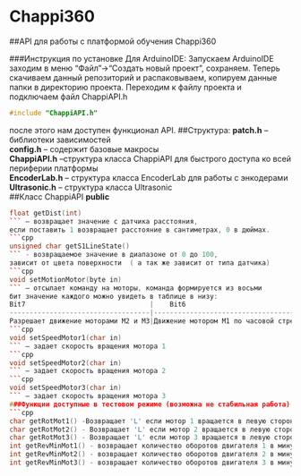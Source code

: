 # Chappi360
##API для работы с платформой обучения Chappi360

###Инструкция по установке
Для ArduinoIDE:
Запускаем ArduinoIDE заходим в меню “Файл”->“Создать новый проект”, сохраняем.
Теперь скачиваем данный репозиторий и распаковываем, копируем данные папки в директорию проекта.
Переходим к файлу проекта и подключаем файл ChappiAPI.h
```cpp
#include "ChappiAPI.h"
```
после этого нам доступен функционал API.
##Структура:
**patch.h** – библиотеки зависимостей  
**config.h** – содержит базовые макросы  
**ChappiAPI.h** –структура класса ChappiAPI для быстрого доступа ко всей периферии платформы  
**EncoderLab.h** – структура класса EncoderLab для работы с энкодерами  
**Ultrasonic.h** – структура класса Ultrasonic  
##Класс ChappiAPI
**public**
```cpp 
float getDist(int) 
``` – возвращает значение с датчика расстояния,  
если поставить 1 возвращает расстояние в сантиметрах, 0 в дюймах.  
```cpp
unsigned char getS1LineState()
``` - возвращаемое значение в диапазоне от 0 до 100,  
зависит от цвета поверхности  ( а так же зависит от типа датчика)  
```cpp
void setMotionMotor(byte in)
``` – отсылает команду на моторы, команда формируется из восьми  
бит значение каждого можно увидеть в таблице в низу:
Bit7                               |	Bit6	                              | Bit5	                                   |Bit4	                      |Bit3	                                 |Bit2	                                    |Bit1	                                 |Bit0                                      |
-----------------------------------|--------------------------------------|------------------------------------------|----------------------------|--------------------------------------|------------------------------------------|--------------------------------------|------------------------------------------|
Разрешает движение моторами M2 и M3|Движение мотором M1 по часовой стрелке|Движение мотором M1 против часовой стрелки|Разрешает движение мотору M1|Движение мотором M2 по часовой стрелке|Движение мотором M2 против часовой стрелки|Движение мотором M3 по часовой стрелке|Движение мотором M3 против часовой стрелки|
```cpp
void setSpeedMotor1(char in)
``` – задает скорость вращения мотора 1  
```cpp 
void setSpeedMotor2(char in)
``` – задает скорость вращения мотора 2  
```cpp
void setSpeedMotor3(char in)
``` – задает скорость вращения мотора 3  
###Функции доступные в тестовом режиме (возможна не стабильная работа)
```cpp 
char getRotMot1() -Возвращает 'L' если мотор 1 вращается в левую сторону и 'R' в правую
char getRotMot2() - Возвращает 'L' если мотор 2 вращается в левую сторону и 'R' в правую
char getRotMot3() - Возвращает 'L' если мотор 3 вращается в левую сторону и 'R' в правую
int getRevMinMot1() - возвращает количество оборотов двигателя 1 в минуту
int getRevMinMot2() - возвращает количество оборотов двигателя 2 в минуту
int getRevMinMot3() - возвращает количество оборотов двигателя 3 в минуту
```
